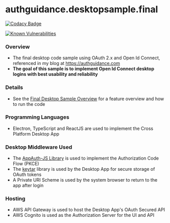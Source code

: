 # authguidance.desktopsample.final

[![Codacy Badge](https://app.codacy.com/project/badge/Grade/c795f06c1c5b416f92d8ba8d4257ff3c)](https://www.codacy.com/gh/gary-archer/authguidance.desktopsample.final/dashboard?utm_source=github.com&amp;utm_medium=referral&amp;utm_content=gary-archer/authguidance.desktopsample.final&amp;utm_campaign=Badge_Grade)

[![Known Vulnerabilities](https://snyk.io/test/github/gary-archer/authguidance.desktopsample.final/badge.svg)](https://snyk.io/test/github/gary-archer/authguidance.desktopsample.final)

### Overview

* The final desktop code sample using OAuth 2.x and Open Id Connect, referenced in my blog at https://authguidance.com
* **The goal of this sample is to implement Open Id Connect desktop logins with best usability and reliability**

### Details

* See the [Final Desktop Sample Overview](https://authguidance.com/2018/01/26/final-desktop-sample-overview/) for a feature overview and how to run the code

### Programming Languages

* Electron, TypeScript and ReactJS are used to implement the Cross Platform Desktop App

### Desktop Middleware Used

* The [AppAuth-JS Library](https://github.com/openid/AppAuth-JS/blob/master/README.md) is used to implement the Authorization Code Flow (PKCE)
* The [keytar](https://github.com/atom/node-keytar) library is used by the Desktop App for secure storage of OAuth tokens
* A Private URI Scheme is used by the system browser to return to the app after login

### Hosting
* AWS API Gateway is used to host the Desktop App's OAuth Secured API
* AWS Cognito is used as the Authorization Server for the UI and API
